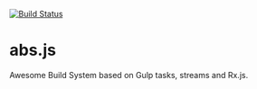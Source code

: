[![Build Status](https://travis-ci.org/AlexMost/abs.js.svg?branch=master)](https://travis-ci.org/AlexMost/abs.js)

abs.js
======

Awesome Build System based on Gulp tasks, streams and Rx.js.
